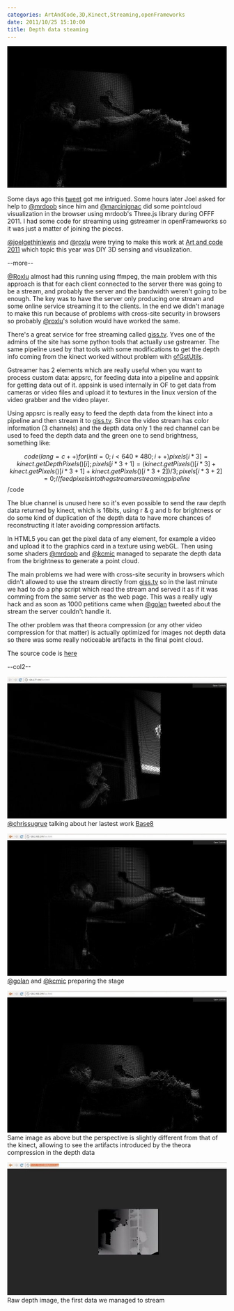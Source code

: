 ```yaml
---
categories: ArtAndCode,3D,Kinect,Streaming,openFrameworks
date: 2011/10/25 15:10:00
title: Depth data steaming
---
```

![pointcloud](/images/kinectStream/img1.jpg)

Some days ago this [tweet](http://twitter.com/#!/JoelGethinLewis/status/126374532649979905) got me intrigued. Some hours later Joel asked for help to [@mrdoob](http://twitter.com/mrdoob) since him and [@marcinignac](http://twitter.com/marcinignac) did some pointcloud visualization in the browser using mrdoob's Three.js library during OFFF 2011. I had some code for streaming using gstreamer in openFrameworks so it was just a matter of joining the pieces.

[@joelgethinlewis](http://twitter.com/JoelGethinLewis) and [@roxlu](http://twitter.com/roxlu) were trying to make this work at [Art and code 2011]("http://artandcode.com/3d) which topic this year was DIY 3D sensing and visualization.

--more--

[@Roxlu](http://twitter.com/roxlu) almost had this running using ffmpeg, the main problem with this approach is that for each client connected to the server there was going to be a stream, and probably the server and the bandwidth weren't going to be enough. The key was to have the server only producing one stream and some online service streaming it to the clients. In the end we didn't manage to make this run because of problems with cross-site security in browsers so probably [@roxlu](http://twitter.com/roxlu)'s solution would have worked the same.

There's a great service for free streaming called [giss.tv](http://giss.tv). Yves one of the admins of the site has some python tools that actually use gstreamer. The same pipeline used by that tools with some modifications to get the depth info coming from the kinect worked without problem with [ofGstUtils](https://github.com/openframeworks/openFrameworks/blob/master/libs/openFrameworks/video/ofGstUtils.h).

Gstreamer has 2 elements which are really useful when you want to process custom data: appsrc, for feeding data into a pipeline and appsink for getting data out of it. appsink is used internally in OF to get data from cameras or video files and upload it to textures in the linux version of the video grabber and the video player.

Using appsrc is really easy to feed the depth data from the kinect into a pipeline and then stream it to [giss.tv](http://giss.tv). Since the video stream has color information (3 channels) and the depth data only 1 the red channel can be used to feed the depth data and the green one to send brightness, something like:

$$code(lang=c++)
for(int i=0;i<640*480;i++){
    pixels[i*3] = kinect.getDepthPixels()[i];
    pixels[i*3+1] = (kinect.getPixels()[i*3] 
        + kinect.getPixels()[i*3+1] 
        + kinect.getPixels()[i*3+2]) / 3;
    pixels[i*3+2] = 0;
}
// feed pixels into the gstreamer streaming pipeline
$$/code


The blue channel is unused here so it's even possible to send the raw depth data returned by kinect, which is 16bits, using r & g and b for brightness or do some kind of duplication of the depth data to have more chances of reconstructing it later avoiding compression artifacts.

In HTML5 you can get the pixel data of any element, for example a video and upload it to the graphics card in a texture using webGL. Then using some shaders [@mrdoob](http://twitter.com/mrdoob) and [@kcmic](http://twitter.com/kcmic) managed to separate the depth data from the brightness to generate a point cloud.

The main problems we had were with cross-site security in browsers which didn't allowed to use the stream directly from [giss.tv](http://giss.tv) so in the last minute we had to do a php script which read the stream and served it as if it was comming from the same server as the web page. This was a really ugly hack and as soon as 1000 petitions came when [@golan](http://twitter.com/golan) tweeted about the stream the server couldn't handle it.

The other problem was that theora compression (or any other video compression for that matter) is actually optimized for images not depth data so there was some really noticeable artifacts in the final point cloud. 

The source code is [here](http://github.com/arturoc/kinectStreaming)

--col2--

![chris sugrue](/images/kinectStream/img2.jpg)<br/>
[@chrissugrue](http://twitter.com/chrissugrue) talking about her lastest work [Base8](http://vimeo.com/30834797)

![golan and kyle](/images/kinectStream/img3.jpg)<br/>
[@golan](http://twitter.com/golan]) and [@kcmic](http://twitter.com/kcmic) preparing the stage

![compression artifacts](/images/kinectStream/img4.jpg)<br/>
Same image as above but the perspective is slightly different from that of the kinect, allowing to see the artifacts introduced by the theora compression in the depth data

![first transmission](/images/kinectStream/img5.jpg)<br/>
Raw depth image, the first data we managed to stream

